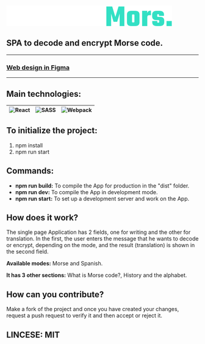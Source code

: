 ![DecoderMors. Logo](./src/assets/images/logo/decodermors-logo.svg)
<!-- # Decoder Mors.  -->
## SPA to decode and encrypt Morse code.

---

### **[Web design in Figma](https://www.figma.com/file/Us145YLr9xp2XXPv8AW9vq/React---Decoder-Mors.?node-id=0%3A1)**

---

## **Main technologies:**

| ![React](https://www.vectorlogo.zone/logos/reactjs/reactjs-ar21.svg) | ![SASS](https://www.vectorlogo.zone/logos/sass-lang/sass-lang-ar21.svg) | ![Webpack](https://www.vectorlogo.zone/logos/js_webpack/js_webpack-ar21.svg) |
|--|--|--|

## **To initialize the project:**

1. npm install
2. npm run start

## **Commands:**

- **npm run build:** To compile the App for production in the "dist" folder.
- **npm run dev:** To compile the App in development mode.
- **npm run start:** To set up a development server and work on the App.

## **How does it work?**

The single page Application has 2 fields, one for writing and the other for translation. In the first, the user enters the message that he wants to decode or encrypt, depending on the mode, and the result (translation) is shown in the second field.

**Available modes:** Morse and Spanish.

**It has 3 other sections:** What is Morse code?, History and the alphabet.

## **How can you contribute?**

Make a fork of the project and once you have created your changes, request a push request to verify it and then accept or reject it.

## **LINCESE:** MIT
